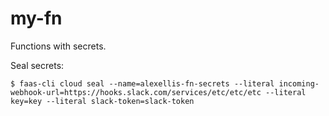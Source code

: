 # my-fn

Functions with secrets.

Seal secrets:

```
$ faas-cli cloud seal --name=alexellis-fn-secrets --literal incoming-webhook-url=https://hooks.slack.com/services/etc/etc/etc --literal key=key --literal slack-token=slack-token
```

